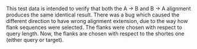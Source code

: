 This test data is intended to verify that both the A -> B and B -> A alignment produces the same identical result.
There was a bug which caused the different direction to have wrong alignment extension, due to the way how flank sequences were selected. The flanks were chosen with respect to query length.
Now, the flanks are chosen with respect to the shortes one (either query or target).

